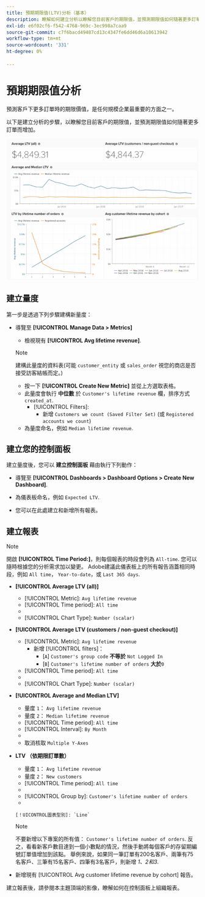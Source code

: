 ```yaml
---
title: 預期期限值(LTV)分析（基本）
description: 瞭解如何建立分析以瞭解您目前客戶的期限值，並預測期限值如何隨著更多訂單而增加。
exl-id: e6f02cf6-f542-4768-969c-3ec998a7caa9
source-git-commit: c7f6bacd49487cd13c4347fe6dd46d6a10613942
workflow-type: tm+mt
source-wordcount: '331'
ht-degree: 0%

---
```


# 預期期限值分析

預測客戶下更多訂單時的期限價值，是任何規模企業最重要的方面之一。

以下是建立分析的步驟，以瞭解您目前客戶的期限值，並預測期限值如何隨著更多訂單而增加。

![預期期限值](../../assets/expected_ltv_720.png)

## 建立量度

第一步是透過下列步驟建構新量度：
* 導覽至 **[!UICONTROL Manage Data > Metrics]**
   * 檢視現有 **[!UICONTROL Avg lifetime revenue]**.

   >[!NOTE]
   >
   >建構此量度的資料表(可能 `customer_entity` 或 `sales_order` 視您的商店是否接受訪客結帳而定。)

   * 按一下 **[!UICONTROL Create New Metric]** 並從上方選取表格。
   * 此量度會執行 **中位數** 於 `Customer's lifetime revenue` 欄，排序方式 `created_at`.
      * [!UICONTROL Filters]:
         * 新增 `Customers we count (Saved Filter Set)` (或 `Registered accounts we count`)
   * 為量度命名，例如 `Median lifetime revenue`.



## 建立您的控制面板

建立量度後，您可以 **建立控制面板** 藉由執行下列動作：
* 導覽至 **[!UICONTROL Dashboards > Dashboard Options > Create New Dashboard]**.
* 為儀表板命名，例如 `Expected LTV`.

* 您可以在此處建立和新增所有報表。

## 建立報表

>[!NOTE]
>
>開啟 **[!UICONTROL Time Period:]**，則每個報表的時段會列為 `All-time`. 您可以隨時根據您的分析需求加以變更。 Adobe建議此儀表板上的所有報告涵蓋相同時段，例如 `All time`， `Year-to-date`，或 `Last 365 days`.

* **[!UICONTROL Average LTV (all)]**
   * [!UICONTROL Metric]: `Avg lifetime revenue`
   * [!UICONTROL Time period]: `All time`
   * 
      [！UICONTROL間隔]: `None`
   * [!UICONTROL Chart Type]: `Number (scalar)`

* **[!UICONTROL Average LTV (customers / non-guest checkout)]**
   * [!UICONTROL Metric]: `Avg lifetime revenue`
      * 新增 [!UICONTROL filters]：
         * [`A`] `Customer's group code` **不等於** `Not Logged In`
         * [`B`] `Customer's lifetime number of orders` **大於**`0`
   * [!UICONTROL Time period]: `All time`
   * 
      [！UICONTROL間隔]: `None`
   * [!UICONTROL Chart Type]: `Number (scalar)`


* **[!UICONTROL Average and Median LTV]**
   * 量度 `1`： `Avg lifetime revenue`
   * 量度 `2`： `Median lifetime revenue`
   * [!UICONTROL Time period]: `All time`
   * [!UICONTROL Interval]: `By Month`
   * 
      [！UICONTROL圖表型別]: `Line`
   * 取消核取 `Multiple Y-Axes`

* **LTV （依期限訂單數）**
   * 量度 `1`： `Avg lifetime revenue`
   * 量度 `2`： `New customers`
   * [!UICONTROL Time period]: `All time`
   * 
      [！UICONTROL間隔]: `None`
   * [!UICONTROL Group by]: `Customer's lifetime number of orders`
   * 

      [！UICONTROL圖表型別]: `Line`
   >[!NOTE]
   >
   >不要新增以下專案的所有值： `Customer's lifetime number of orders`. 反之，看看新客戶數目達到一個小數點的情況，然後手動將每個客戶的存留期編號訂單值增加到該點。 舉例來說，如果同一筆訂單有200名客戶、兩筆有75名客戶、三筆有15名客戶、四筆有3名客戶，則新增 *1、2和3*.

* 新增現有 [!UICONTROL Avg customer lifetime revenue by cohort] 報告。

建立報表後，請參閱本主題頂端的影像，瞭解如何在控制面板上組織報表。
